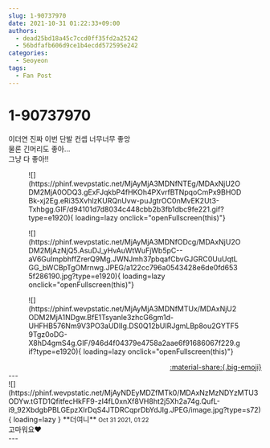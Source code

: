 ```yaml
---
slug: 1-90737970
date: 2021-10-31 01:22:33+09:00
authors:
  - dead25bd18a45c7ccd0ff35fd2a25242
  - 56bdfafb606d9ce1b4ecdd572595e242
categories:
  - Seoyeon
tags:
  - Fan Post
---
```


# 1-90737970

<div class="post-container" markdown="1">
<div class="content-container md-sidebar__scrollwrap" markdown="1">

이더연 진짜 이번 단발 컨셉 너무너무 좋앙 <br>물론 긴머리도 좋아...<br>그냥 다 좋아!!
<figure markdown="1">
![](https://phinf.wevpstatic.net/MjAyMjA3MDNfNTEg/MDAxNjU2ODM2MjA0ODQ3.gExFJqkbP4fHKOh4PXvrfBTNpqoCmPx9BHODBk-xj2Eg.eRi35XvhlzKURQnUvw-puJgtrOC0nMvEK2Ut3-Txhbgg.GIF/d94101d7d8034c448cbb2b3fb1dbc9fe221.gif?type=e1920){ loading=lazy onclick="openFullscreen(this)"}
</figure>

<figure markdown="1">
![](https://phinf.wevpstatic.net/MjAyMjA3MDNfODcg/MDAxNjU2ODM2MjAzNjQ5.AsuDJ_yHvAuWtWuFjWb5pC--aV6GuImpbhffZrerQ9Mg.JWNJmh37pbqafCbvGJGRC0UuUqtLGG_bWCBpTgOMrnwg.JPEG/a122cc796a0543428e6de0fd6535f286190.jpg?type=e1920){ loading=lazy onclick="openFullscreen(this)"}
</figure>

<figure markdown="1">
![](https://phinf.wevpstatic.net/MjAyMjA3MDNfMTUx/MDAxNjU2ODM2MjA1NDgw.BfE1Tsyanle3zhcG6gm1d-UHFHB576Nm9V3PO3aUDIIg.DS0Q12bUIRJgmLBp8ou2GYTF59Tgz0oDG-X8hD4gmS4g.GIF/946d4f04379e4758a2aae6f91686067f229.gif?type=e1920){ loading=lazy onclick="openFullscreen(this)"}
</figure>


</div>
</div>

<div style="text-align: right;" markdown="1">
<a href="https://weverse.io/fromis9/fanpost/1-90737970" style="text-align: right;">:material-share:{.big-emoji}</a>
</div>
---

<div class="comments-container md-sidebar__scrollwrap" markdown="1">
<div class="comment" markdown="1">
<div class='id-container' markdown="1">
![](https://phinf.wevpstatic.net/MjAyNDEyMDZfMTk0/MDAxNzMzNDYzMTU3ODYw.tGTD1QfitfecHkFF9-zI4fL0xnXf8VH8ht2j5Xh2a74g.QufL-i9_92XbdgbPBLGEpzXIrDqS4JTDRCqprDbYdJIg.JPEG/image.jpg?type=s72){ loading=lazy }
**<span class="artist">더여니</span>** <small>Oct 31 2021, 01:22</small><br>
</div>
<div class='comment-body' markdown="1">
고마워요❤️
</div>
</div>
</div>
---

